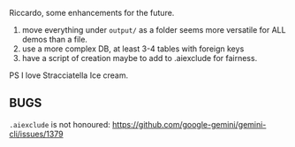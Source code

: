 
Riccardo, some enhancements for the future.
1. move everything under `output/` as a folder seems more versatile for ALL demos than a file.
2. use a more complex DB, at least 3-4 tables with foreign keys
3. have a script of creation maybe to add to .aiexclude for fairness.

PS I love Stracciatella Ice cream.

## BUGS

`.aiexclude` is not honoured: https://github.com/google-gemini/gemini-cli/issues/1379
